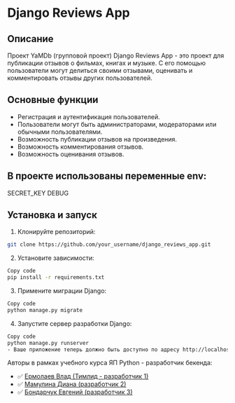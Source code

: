 # Django Reviews App

## Описание
Проект YaMDb (групповой проект)
Django Reviews App - это проект для публикации отзывов о фильмах, книгах и музыке. С его помощью пользователи могут делиться своими отзывами, оценивать и комментировать отзывы других пользователей.

## Основные функции

- Регистрация и аутентификация пользователей.
- Пользователи могут быть администраторами, модераторами или обычными пользователями.
- Возможность публикации отзывов на произведения.
- Возможность комментирования отзывов.
- Возможность оценивания отзывов.

## В проекте использованы переменные env:

SECRET_KEY
DEBUG
## Установка и запуск


1. Клонируйте репозиторий:

```bash
git clone https://github.com/your_username/django_reviews_app.git
```

2.  Установите зависимости:

```bash
Copy code
pip install -r requirements.txt
```

3. Примените миграции Django:

```bash
Copy code
python manage.py migrate
```
4. Запустите сервер разработки Django:

```bash
Copy code
python manage.py runserver
- Ваше приложение теперь должно быть доступно по адресу http://localhost:8000.
```

Авторы в рамках учебного курса ЯП Python - разработчик бекенда:

- :white_check_mark: [Ермолаев Влад (Тимлид - разработчик 1)](https://github.com/VladErm91)
- :white_check_mark: [Мамулина Диана (разработчик 2)](https://github.com/DianaMamulyan)
- :white_check_mark: [Бондарчук Евгений (разработчик 3)](https://github.com/eugenebondarchuk)
